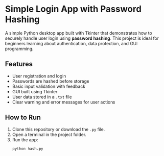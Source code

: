 # Simple Login App with Password Hashing

A simple Python desktop app built with Tkinter that demonstrates how to securely handle user login using **password hashing**. This project is ideal for beginners learning about authentication, data protection, and GUI programming.

## Features

- User registration and login
- Passwords are hashed before storage
- Basic input validation with feedback
- GUI built using Tkinter
- User data stored in a `.txt` file
- Clear warning and error messages for user actions

## How to Run
1. Clone this repository or download the `.py` file.
2. Open a terminal in the project folder.
3. Run the app:
   ```bash
   python hash.py
